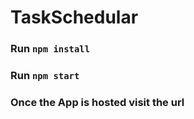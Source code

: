 # TaskSchedular

### Run `npm install`

### Run `npm start`

### Once the App is hosted visit the url
